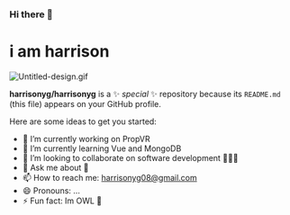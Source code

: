 ### Hi there 👋
<h1>i am harrison</h1>
<img src="/harrisonyg/harrisonyg.github.io/blob/master/loader/images/Untitled-design.gif?raw=true" alt="Untitled-design.gif">


**harrisonyg/harrisonyg** is a ✨ _special_ ✨ repository because its `README.md` (this file) appears on your GitHub profile.

Here are some ideas to get you started:

- 🔭 I’m currently working on PropVR
- 🌱 I’m currently learning Vue and MongoDB
- 👯 I’m looking to collaborate on software development 🧑🏻‍💻
- 💬 Ask me about 💎
- 📫 How to reach me: harrisonyg08@gmail.com
- 😄 Pronouns: ...
- ⚡ Fun fact: Im OWL 🦉

